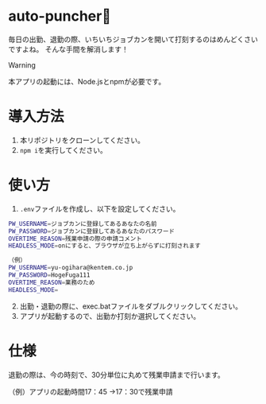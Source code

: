 # auto-puncher👊
毎日の出勤、退勤の際、いちいちジョブカンを開いて打刻するのはめんどくさいですよね。
そんな手間を解消します！

> [!WARNING]
> 本アプリの起動には、Node.jsとnpmが必要です。

# 導入方法

1. 本リポジトリをクローンしてください。
2. `npm i`を実行してください。

# 使い方
1. `.env`ファイルを作成し、以下を設定してください。
```bash
PW_USERNAME=ジョブカンに登録してあるあなたの名前
PW_PASSWORD=ジョブカンに登録してあるあなたのパスワード
OVERTIME_REASON=残業申請の際の申請コメント
HEADLESS_MODE=onにすると、ブラウザが立ち上がらずに打刻されます
```
```bash
（例）
PW_USERNAME=yu-ogihara@kentem.co.jp
PW_PASSWORD=HogeFuga111
OVERTIME_REASON=業務のため
HEADLESS_MODE=
```

2. 出勤・退勤の際に、exec.batファイルをダブルクリックしてください。
3. アプリが起動するので、出勤か打刻か選択してください。

# 仕様
退勤の際は、今の時刻で、30分単位に丸めて残業申請まで行います。

（例）アプリの起動時間17：45
→17：30で残業申請
